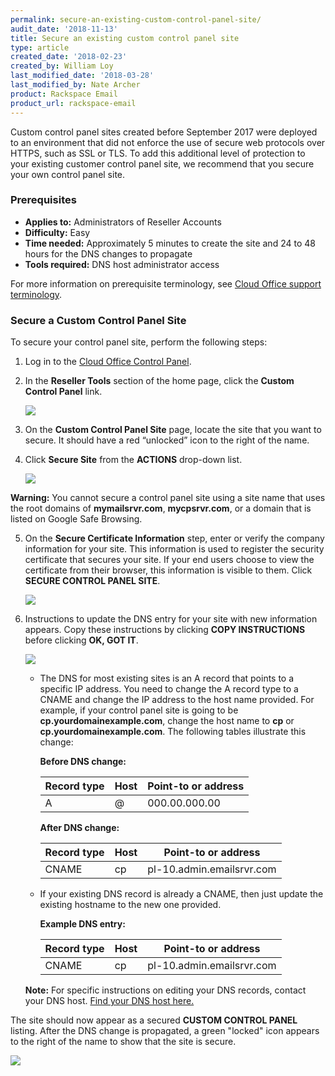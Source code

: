 ```yaml
---
permalink: secure-an-existing-custom-control-panel-site/
audit_date: '2018-11-13'
title: Secure an existing custom control panel site
type: article
created_date: '2018-02-23'
created_by: William Loy
last_modified_date: '2018-03-28'
last_modified_by: Nate Archer
product: Rackspace Email
product_url: rackspace-email
---
```


Custom control panel sites created before September 2017 were deployed to an environment that did not enforce the use of secure web protocols over HTTPS, such as SSL or TLS. To add this additional level of protection to your existing customer control panel site, we recommend that you secure your own control panel site.

### Prerequisites

- **Applies to:** Administrators of Reseller Accounts
- **Difficulty:** Easy
- **Time needed:** Approximately 5 minutes to create the site and 24 to 48 hours for the DNS changes to propagate
- **Tools required:**  DNS host administrator access

For more information on prerequisite terminology, see [Cloud Office support terminology](/how-to/cloud-office-support-terminology).

### Secure a Custom Control Panel Site

To secure your control panel site, perform the following steps:

1. Log in to the [Cloud Office Control Panel](https://cp.rackspace.com).

2. In the **Reseller Tools** section of the home page, click the **Custom Control Panel** link.

   <img src="{% asset_path rackspace-email/secure-an-existing-custom-control-panel-site/custom_control_panel.png %}"/>

3. On the **Custom Control Panel Site** page, locate the site that you want to secure. It should have a red “unlocked” icon to the right of the name.

4. Click **Secure Site** from the **ACTIONS** drop-down list.

   <img src="{% asset_path rackspace-email/secure-an-existing-custom-control-panel-site/secure_site.png %}"/>


  **Warning:** You cannot secure a control panel site using a site name that uses the root domains of **mymailsrvr.com**, **mycpsrvr.com**, or a domain that is listed on Google Safe Browsing.

5. On the **Secure Certificate Information** step, enter or verify the company information for your site. This information is used to register the security certificate that secures your site. If your end users choose to view the certificate from their browser, this information is visible to them. Click **SECURE CONTROL PANEL SITE**.

   <img src="{% asset_path rackspace-email/secure-an-existing-custom-control-panel-site/company_info.png %}"/>

6. Instructions to update the DNS entry for your site with new information appears. Copy these instructions by clicking **COPY INSTRUCTIONS** before clicking **OK, GOT IT**.

   <img src="{% asset_path rackspace-email/secure-an-existing-custom-control-panel-site/dns_info.png %}"/>

    - The DNS for most existing sites is an A record that points to a specific IP address. You need to change the A record type to a CNAME and change the IP address to the host name provided. For example, if your control panel site is going to be **cp.yourdomainexample.com**, change the host name to **cp** or **cp.yourdomainexample.com**. The following tables illustrate this change:

        **Before DNS change:**

        |Record type | Host | Point-to or address |
        |---|---|---|
        |A| @ | 000.00.000.00 |

        **After DNS change:**

        |Record type | Host | Point-to or address |
        |---|---|---|
        |CNAME| cp | pl-10.admin.emailsrvr.com |

    - If your existing DNS record is already a CNAME, then just update the existing hostname to the new one provided.

        **Example DNS entry:**

        |Record type | Host | Point-to or address |
        |---|---|---|
        |CNAME| cp | pl-10.admin.emailsrvr.com |

    **Note:** For specific instructions on editing your DNS records, contact your DNS host. [Find your DNS host here.](/how-to/find-dns-host)

The site should now appear as a secured **CUSTOM CONTROL PANEL** listing. After the DNS change is propagated, a green "locked" icon appears to the right of the name to show that the site is secure.

<img src="{% asset_path rackspace-email/secure-an-existing-custom-control-panel-site/secured.png %}"/>
